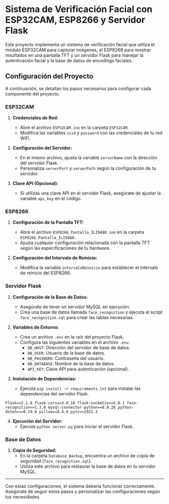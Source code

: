 # Sistema de Verificación Facial con ESP32CAM, ESP8266 y Servidor Flask

Este proyecto implementa un sistema de verificación facial que utiliza el módulo ESP32CAM para capturar imágenes, el ESP8266 para mostrar resultados en una pantalla TFT y un servidor Flask para manejar la autenticación facial y la base de datos de encodings faciales.

## Configuración del Proyecto

A continuación, se detallan los pasos necesarios para configurar cada componente del proyecto.

### ESP32CAM

1. **Credenciales de Red:**
   - Abre el archivo `ESP32CAM.ino` en la carpeta `ESP32CAM`.
   - Modifica las variables `ssid` y `password` con las credenciales de tu red WiFi.

2. **Configuración del Servidor:**
   - En el mismo archivo, ajusta la variable `serverName` con la dirección del servidor Flask.
   - Personaliza `serverPort` y `serverPath` según la configuración de tu servidor.

3. **Clave API (Opcional):**
   - Si utilizas una clave API en el servidor Flask, asegúrate de ajustar la variable `api_key` en el código.

### ESP8266

1. **Configuración de la Pantalla TFT:**
   - Abre el archivo `ESP8266_Pantalla_ILI9488.ino` en la carpeta `ESP8266_Pantalla_ILI9488`.
   - Ajusta cualquier configuración relacionada con la pantalla TFT según las especificaciones de tu hardware.

2. **Configuración del Intervalo de Reinicio:**
   - Modifica la variable `intervaloReinicio` para establecer el intervalo de reinicio del ESP8266.

### Servidor Flask

1. **Configuración de la Base de Datos:**
   - Asegúrate de tener un servidor MySQL en ejecución.
   - Crea una base de datos llamada `face_recognition` y ejecuta el script `face_recognition.sql` para crear las tablas necesarias.

2. **Variables de Entorno:**
   - Crea un archivo `.env` en la raíz del proyecto Flask.
   - Configura las siguientes variables en el archivo `.env`:
     - `DB_HOST`: Dirección del servidor de base de datos.
     - `DB_USER`: Usuario de la base de datos.
     - `DB_PASSWORD`: Contraseña del usuario.
     - `DB_DATABASE`: Nombre de la base de datos.
     - `API_KEY`: Clave API para autenticación (opcional).

3. **Instalación de Dependencias:**
   - Ejecuta `pip install -r requirements.txt` para instalar las dependencias del servidor Flask.
  
`Flask==2.1.0
flask-cors==3.0.10
flask-socketio==5.0.1
face-recognition==1.3.0
mysql-connector-python==8.0.28
python-dotenv==0.19.0
pillow==8.4.0
pytz==2021.3`

4. **Ejecución del Servidor:**
   - Ejecuta `python server.py` para iniciar el servidor Flask.

### Base de Datos

1. **Copia de Seguridad:**
   - En la carpeta `Database_Backup`, encuentra un archivo de copia de seguridad (`face_recognition.sql`).
   - Utiliza este archivo para restaurar la base de datos en tu servidor MySQL.

---

Con estas configuraciones, el sistema debería funcionar correctamente. Asegúrate de seguir estos pasos y personalizar las configuraciones según tus necesidades.

